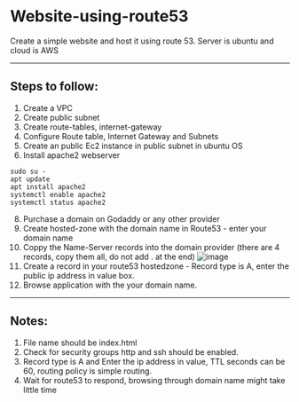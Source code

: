# Website-using-route53
Create a simple website and host it using route 53. Server is ubuntu and cloud is AWS

---
Steps to follow:
---
1. Create a VPC
2. Create public subnet
3. Create route-tables, internet-gateway
4. Configure Route table, Internet Gateway and Subnets
5. Create an public Ec2 instance in public subnet in ubuntu OS
6. Install apache2 webserver
```
sudo su -
apt update
apt install apache2
systemctl enable apache2
systemctl status apache2
```
8. Purchase a domain on Godaddy or any other provider
9. Create hosted-zone with the domain name in Route53 - enter your domain name
10. Coppy the Name-Server records into the domain provider (there are 4 records, copy them all, do not add . at the end)
![image](https://github.com/user-attachments/assets/b52e0086-6520-42f7-bebe-16c315c5ff1f)
11. Create a record in your route53 hostedzone - Record type is A, enter the public ip address in value box.
12. Browse application with the your domain name.

---
Notes:
---
1. File name should be index.html
2. Check for security groups http and ssh should be enabled.
3. Record type is A and Enter the ip address in value, TTL seconds can be 60, routing policy is simple routing.
4. Wait for route53 to respond, browsing through domain name might take little time
